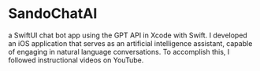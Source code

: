 # SandoChatAI
a SwiftUI chat bot app using the GPT API in Xcode with Swift.
 I developed an iOS application that serves as an artificial intelligence assistant, capable of engaging in natural language conversations. To accomplish this, I followed instructional videos on YouTube.
